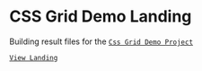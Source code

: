 # CSS Grid Demo Landing 

Building result files for the  [`Css Grid Demo Project`](https://github.com/popoff/css-grid-landing-demo-project/)

 [`View Landing`](https://css-grid-landing-demo.netlify.com/)

